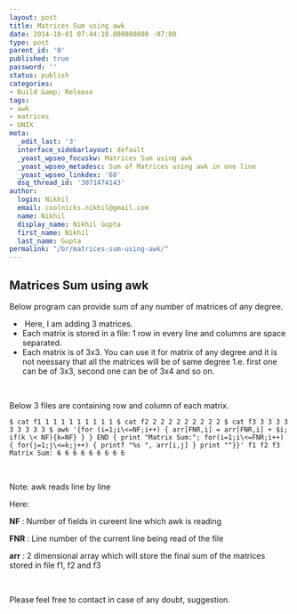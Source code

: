 ```yaml
---
layout: post
title: Matrices Sum using awk
date: 2014-10-01 07:44:18.000000000 -07:00
type: post
parent_id: '0'
published: true
password: ''
status: publish
categories:
- Build &amp; Release
tags:
- awk
- matrices
- UNIX
meta:
  _edit_last: '3'
  interface_sidebarlayout: default
  _yoast_wpseo_focuskw: Matrices Sum using awk
  _yoast_wpseo_metadesc: Sum of Matrices using awk in one line
  _yoast_wpseo_linkdex: '68'
  dsq_thread_id: '3071474143'
author:
  login: Nikhil
  email: coolnicks.nikhil@gmail.com
  name: Nikhil
  display_name: Nikhil Gupta
  first_name: Nikhil
  last_name: Gupta
permalink: "/br/matrices-sum-using-awk/"
---
```

## Matrices Sum using awk
Below program can provide sum of&nbsp;any number of matrices of any degree.

- &nbsp;Here, I am adding 3 matrices.
- Each matrix is stored in a file: 1 row in every line and columns are space separated.
- Each matrix is of 3x3. You can use it for matrix of any degree and it is not neessary that all the matrices will be of same degree 1.e. first one can be of 3x3, second one can be of 3x4 and so on.

&nbsp;

Below 3 files are containing row and column of each matrix.

```
$ cat f1 1 1 1 1 1 1 1 1 1 $ cat f2 2 2 2 2 2 2 2 2 2 $ cat f3 3 3 3 3 3 3 3 3 3 $ awk '{for (i=1;i\<=NF;i++) { arr[FNR,i] = arr[FNR,i] + $i; if(k \< NF){k=NF} } } END { print "Matrix Sum:"; for(i=1;i\<=FNR;i++) { for(j=1;j\<=k;j++) { printf "%s ", arr[i,j] } print ""}}' f1 f2 f3 Matrix Sum: 6 6 6 6 6 6 6 6 6
```

&nbsp;

Note: awk reads line by line

Here:

**NF** : Number of fields in cureent line which awk is reading

**FNR** : Line number of the current line being read of the file

**arr** : 2 dimensional array which will store the final sum of the matrices stored in file f1, f2 and f3

&nbsp;

Please feel free to contact in case of any doubt, suggestion.

